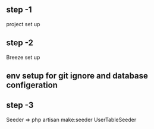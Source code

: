 ## step -1 
project set up 
## step -2 
Breeze set up
## env setup for git ignore and database configeration

## step -3
  Seeder 
=> php artisan make:seeder UserTableSeeder

